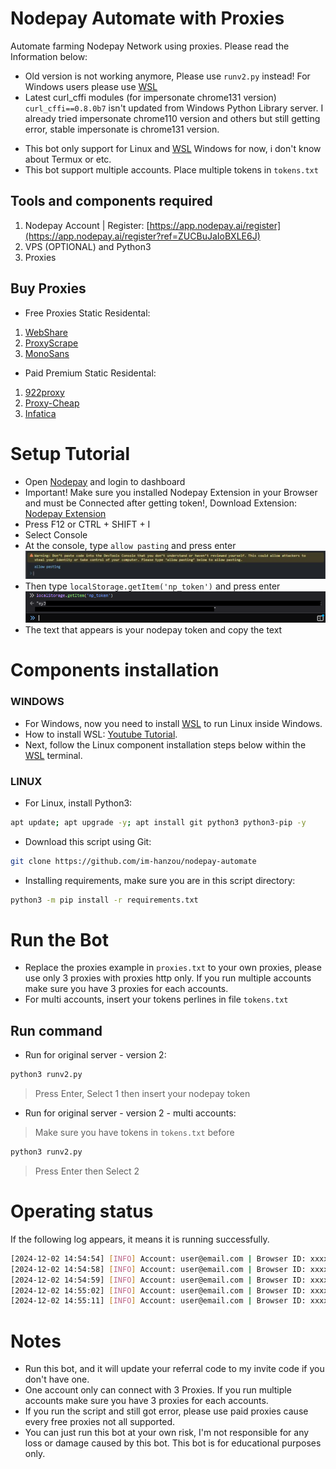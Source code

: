 # Nodepay Automate with Proxies 
Automate farming Nodepay Network using proxies. Please read the Information below:
- Old version is not working anymore, Please use ``runv2.py`` instead! For Windows users please use [WSL](https://learn.microsoft.com/en-us/windows/wsl/install)
- Latest curl_cffi modules (for impersonate chrome131 version) ``curl_cffi==0.8.0b7`` isn't updated from Windows Python Library server. I already tried impersonate chrome110 version and others but still getting error, stable impersonate is chrome131 version.
 <!-- ~Please use the bypass version. I found Nodepay's real IP host to make farming easier without being blocked by Cloudflare protection.~ -->
- This bot only support for Linux and [WSL](https://learn.microsoft.com/en-us/windows/wsl/install) Windows for now, i don't know about Termux or etc.
- This bot support multiple accounts. Place multiple tokens in ```tokens.txt```
## Tools and components required
1. Nodepay Account | Register: [https://app.nodepay.ai/register](https://app.nodepay.ai/register?ref=ZUCBuJaIoBXLE6J)
2. VPS (OPTIONAL) and Python3
3. Proxies
## Buy Proxies
- Free Proxies Static Residental: 
1. [WebShare](https://www.webshare.io/?referral_code=p7k7whpdu2jg)
2. [ProxyScrape](https://proxyscrape.com/?ref=odk1mmj)
3. [MonoSans](https://github.com/monosans/proxy-list)
- Paid Premium Static Residental:
1. [922proxy](https://www.922proxy.com/register?inviter_code=d03d4fed)
2. [Proxy-Cheap](https://app.proxy-cheap.com/r/JysUiH)
3. [Infatica](https://dashboard.infatica.io/aff.php?aff=544)
# Setup Tutorial
- Open [Nodepay](https://app.nodepay.ai/register?ref=ZUCBuJaIoBXLE6J) and login to dashboard
- Important! Make sure you installed Nodepay Extension in your Browser and must be Connected after getting token!, Download Extension: [Nodepay Extension](https://chromewebstore.google.com/detail/nodepay-extension/lgmpfmgeabnnlemejacfljbmonaomfmm)
- Press F12 or CTRL + SHIFT + I
- Select Console
- At the console, type ```allow pasting``` and press enter
![0001](https://github.com/im-hanzou/getgrass_bot/blob/main/pasting.JPG)
- Then type ``localStorage.getItem('np_token')`` and press enter
![0002](https://github.com/im-hanzou/getgrass_bot/blob/main/nodepaytoken.png)
- The text that appears is your nodepay token and copy the text
# Components installation
### WINDOWS
<!-- Install Python For Windows: [Python](https://www.python.org/ftp/python/3.13.0/python-3.13.0-amd64.exe)
- Download this script Manually: [Nodepay Automate](https://github.com/im-hanzou/nodepay-automate/archive/refs/heads/main.zip)
- If you want to use Git, Please download Git first: [Git Windows](https://github.com/git-for-windows/git/releases/download/v2.47.1.windows.1/Git-2.47.1-64-bit.exe), Then run in cmd:
```bash
git clone https://github.com/im-hanzou/nodepay-automate
```
- Installing requirements, make sure you are in this script directory:
```bash
python -m pip install -r requirements.txt
```-->
- For Windows, now you need to install [WSL](https://learn.microsoft.com/en-us/windows/wsl/install) to run Linux inside Windows.
- How to install WSL: [Youtube Tutorial](https://www.youtube.com/watch?v=HrAsmXy1-78&ab_channel=LogicLambda).
- Next, follow the Linux component installation steps below within the [WSL](https://learn.microsoft.com/en-us/windows/wsl/install) terminal.
### LINUX
- For Linux, install Python3:
```bash
apt update; apt upgrade -y; apt install git python3 python3-pip -y
```
- Download this script using Git:
```bash
git clone https://github.com/im-hanzou/nodepay-automate
```
- Installing requirements, make sure you are in this script directory: 
```bash
python3 -m pip install -r requirements.txt
```
# Run the Bot
- Replace the proxies example in ```proxies.txt``` to your own proxies, please use only 3 proxies with proxies http only. If you run multiple accounts make sure you have 3 proxies for each accounts.
- For multi accounts, insert your tokens perlines in file ``tokens.txt``
<!-- ## Run command Windows
- Run for original server - version 2:
```bash
python runv2.py
```
>Press Enter, Select 1 then insert your nodepay token
- Run for original server - version 2 - multi accounts:
>Make sure you have tokens in ``tokens.txt`` before
```bash
python runv2.py
```
>Press Enter then Select 2 -->
## Run command
- Run for original server - version 2:
```bash
python3 runv2.py
```
>Press Enter, Select 1 then insert your nodepay token
- Run for original server - version 2 - multi accounts:
>Make sure you have tokens in ``tokens.txt`` before
```bash
python3 runv2.py
```
>Press Enter then Select 2
<!-- - ~Run for original server~:
```bash
python run.py
```
>~Press Enter then insert your nodepay token~ Not working anymore, please use ``runv2.py``
- ~Run for bypass server~:
>~Use this script if you getting errors like ```Error during API call: 403 Client Error: Forbidden for url```~. Not working anymore, please use ``runv2.py``
```bash
python run-bypass.py
```
>~Press Enter then insert your nodepay token~ Not working anymore, please use ``runv2.py``
- ~Run for multi bypassed server~:
```bash
python run-multi-bypass.py
```
>Not working anymore, please use ``runv2.py`` -->
# Operating status
If the following log appears, it means it is running successfully.
```bash
[2024-12-02 14:54:54] [INFO] Account: user@email.com | Browser ID: xxxxxxxxxxx-xxxx-xxxx-xxxx-xxxxxxxxxxx | IP: 127.0.0.1 | IP Score: 99
[2024-12-02 14:54:58] [INFO] Account: user@email.com | Browser ID: xxxxxxxxxxx-xxxx-xxxx-xxxx-xxxxxxxxxxx | IP: 127.0.0.1 | IP Score: 86
[2024-12-02 14:54:59] [INFO] Account: user@email.com | Browser ID: xxxxxxxxxxx-xxxx-xxxx-xxxx-xxxxxxxxxxx | IP: 127.0.0.1 | IP Score: 92
[2024-12-02 14:55:02] [INFO] Account: user@email.com | Browser ID: xxxxxxxxxxx-xxxx-xxxx-xxxx-xxxxxxxxxxx | IP: 127.0.0.1 | IP Score: 81
[2024-12-02 14:55:11] [INFO] Account: user@email.com | Browser ID: xxxxxxxxxxx-xxxx-xxxx-xxxx-xxxxxxxxxxx | IP: 127.0.0.1 | IP Score: 82
```
# Notes
- Run this bot, and it will update your referral code to my invite code if you don't have one.
- One account only can connect with 3 Proxies. If you run multiple accounts make sure you have 3 proxies for each accounts.
- If you run the script and still got error, please use paid proxies cause every free proxies not all supported.
- You can just run this bot at your own risk, I'm not responsible for any loss or damage caused by this bot. This bot is for educational purposes only.
<!-- - Feel free to enjoy and recode or create new bots using the Nodepay API with direct IP that I found. -->

